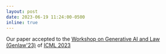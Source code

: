 ```yaml
---
layout: post
date: 2023-06-19 11:24:00-0500
inline: true
---
```


Our paper accepted to the [Workshop on Generative AI and Law (Genlaw'23)](https://genlaw.github.io) of [ICML 2023](https://icml.cc)